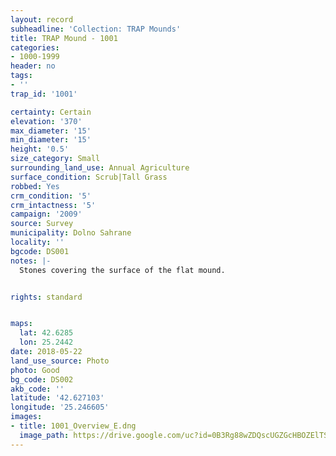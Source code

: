 ```yaml
---
layout: record
subheadline: 'Collection: TRAP Mounds'
title: TRAP Mound - 1001
categories:
- 1000-1999
header: no
tags:
- ''
trap_id: '1001'

certainty: Certain
elevation: '370'
max_diameter: '15'
min_diameter: '15'
height: '0.5'
size_category: Small
surrounding_land_use: Annual Agriculture
surface_condition: Scrub|Tall Grass
robbed: Yes
crm_condition: '5'
crm_intactness: '5'
campaign: '2009'
source: Survey
municipality: Dolno Sahrane
locality: ''
bgcode: DS001
notes: |-
  Stones covering the surface of the flat mound.


rights: standard


maps:
  lat: 42.6285
  lon: 25.2442
date: 2018-05-22
land_use_source: Photo
photo: Good
bg_code: DS002
akb_code: ''
latitude: '42.627103'
longitude: '25.246605'
images:
- title: 1001_Overview_E.dng
  image_path: https://drive.google.com/uc?id=0B3Rg88wZDQscUGZGcHBOZElTSXM
---
```

